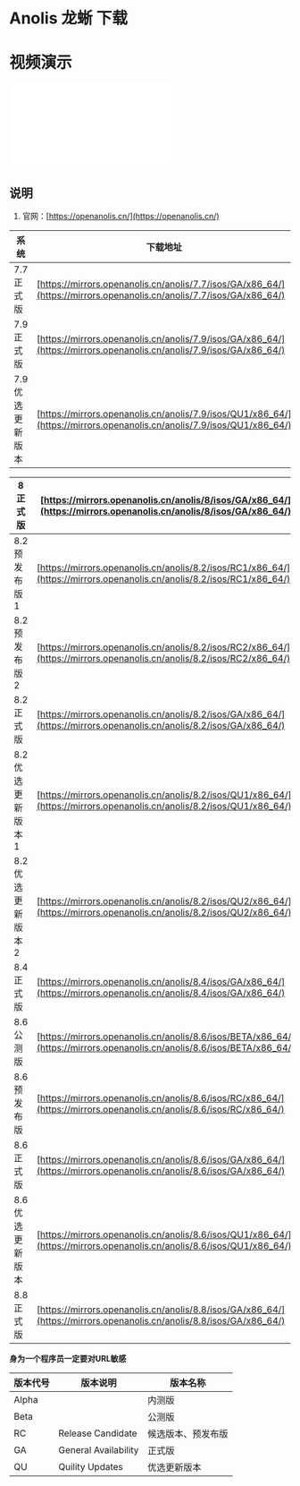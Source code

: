 # Anolis 龙蜥 下载

# 视频演示

<iframe src="//player.bilibili.com/player.html?aid=568078647&bvid=BV1yv4y1b7fp&cid=1042022780&page=1" scrolling="no" border="0" frameborder="no" framespacing="0" allowfullscreen="true"></iframe>

## 说明

1. 官网：[https://openanolis.cn/](https://openanolis.cn/)

| 系统         | 下载地址                                                                                                                   |
|------------|------------------------------------------------------------------------------------------------------------------------|
| 7.7 正式版    | [https://mirrors.openanolis.cn/anolis/7.7/isos/GA/x86_64/](https://mirrors.openanolis.cn/anolis/7.7/isos/GA/x86_64/)   |
| 7.9 正式版    | [https://mirrors.openanolis.cn/anolis/7.9/isos/GA/x86_64/](https://mirrors.openanolis.cn/anolis/7.9/isos/GA/x86_64/)   |
| 7.9 优选更新版本 | [https://mirrors.openanolis.cn/anolis/7.9/isos/QU1/x86_64/](https://mirrors.openanolis.cn/anolis/7.9/isos/QU1/x86_64/) |

| 8 正式版        | [https://mirrors.openanolis.cn/anolis/8/isos/GA/x86_64/](https://mirrors.openanolis.cn/anolis/8/isos/GA/x86_64/)         |
|--------------|--------------------------------------------------------------------------------------------------------------------------|
| 8.2 预发布版 1   | [https://mirrors.openanolis.cn/anolis/8.2/isos/RC1/x86_64/](https://mirrors.openanolis.cn/anolis/8.2/isos/RC1/x86_64/)   |
| 8.2 预发布版 2   | [https://mirrors.openanolis.cn/anolis/8.2/isos/RC2/x86_64/](https://mirrors.openanolis.cn/anolis/8.2/isos/RC2/x86_64/)   |
| 8.2 正式版      | [https://mirrors.openanolis.cn/anolis/8.2/isos/GA/x86_64/](https://mirrors.openanolis.cn/anolis/8.2/isos/GA/x86_64/)     |
| 8.2 优选更新版本 1 | [https://mirrors.openanolis.cn/anolis/8.2/isos/QU1/x86_64/](https://mirrors.openanolis.cn/anolis/8.2/isos/QU1/x86_64/)   |
| 8.2 优选更新版本 2 | [https://mirrors.openanolis.cn/anolis/8.2/isos/QU2/x86_64/](https://mirrors.openanolis.cn/anolis/8.2/isos/QU2/x86_64/)   |
| 8.4 正式版      | [https://mirrors.openanolis.cn/anolis/8.4/isos/GA/x86_64/](https://mirrors.openanolis.cn/anolis/8.4/isos/GA/x86_64/)     |
| 8.6 公测版      | [https://mirrors.openanolis.cn/anolis/8.6/isos/BETA/x86_64/](https://mirrors.openanolis.cn/anolis/8.6/isos/BETA/x86_64/) |
| 8.6 预发布版     | [https://mirrors.openanolis.cn/anolis/8.6/isos/RC/x86_64/](https://mirrors.openanolis.cn/anolis/8.6/isos/RC/x86_64/)     |
| 8.6 正式版      | [https://mirrors.openanolis.cn/anolis/8.6/isos/GA/x86_64/](https://mirrors.openanolis.cn/anolis/8.6/isos/GA/x86_64/)     |
| 8.6 优选更新版本   | [https://mirrors.openanolis.cn/anolis/8.6/isos/QU1/x86_64/](https://mirrors.openanolis.cn/anolis/8.6/isos/QU1/x86_64/)   |
| 8.8 正式版      | [https://mirrors.openanolis.cn/anolis/8.8/isos/GA/x86_64/](https://mirrors.openanolis.cn/anolis/8.8/isos/GA/x86_64/)     |

**身为一个程序员一定要对URL敏感**

| 版本代号  | 版本说明                 | 版本名称      |
|-------|----------------------|-----------|
| Alpha |                      | 内测版       |
| Beta  |                      | 公测版       |
| RC    | Release Candidate    | 候选版本、预发布版 |
| GA    | General Availability | 正式版       |
| QU    | Quility Updates      | 优选更新版本    |
